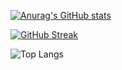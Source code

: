 
[![Anurag's GitHub stats](https://github-readme-stats.vercel.app/api?username=brando008&show_icons=true&theme=tokyonight&hide_rank=true)](https://github.com/anuraghazra/github-readme-stats)

[![GitHub Streak](https://github-readme-streak-stats.herokuapp.com?user=brando008&theme=blueberry-duo&exclude_days=Sat)](https://git.io/streak-stats)

![Top Langs](https://github-readme-stats.vercel.app/api/top-langs/?username=brando008&layout=compact&theme=tokyonight)

